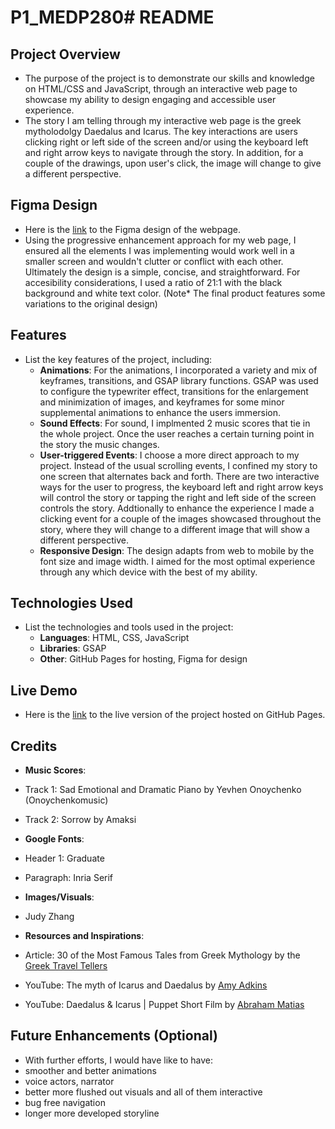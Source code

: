 # P1_MEDP280# README

## **Project Overview**

- The purpose of the project is to demonstrate our skills and knowledge on HTML/CSS and JavaScript, through an interactive web page to showcase my ability to design engaging and accessible user experience.
- The story I am telling through my interactive web page is the greek mytholodolgy Daedalus and Icarus. The key interactions are users clicking right or left side of the screen and/or using the keyboard left and right arrow keys to navigate through the story. In addition, for a couple of the drawings, upon user's click, the image will change to give a different perspective.

## **Figma Design**

- Here is the [link](https://www.figma.com/design/BhAzvxrm8QQSp6u1tkSZu2/COLLEGE?node-id=18-2&node-type=canvas&t=wNRHpEbqVXdSpjRB-0) to the Figma design of the webpage.
- Using the progressive enhancement approach for my web page, I ensured all the elements I was implementing would work well in a smaller screen and wouldn't clutter or conflict with each other. Ultimately the design is a simple, concise, and straightforward. For accesibility considerations, I used a ratio of 21:1 with the black background and white text color. (Note* The final product features some variations to the original design)

## **Features**

- List the key features of the project, including:
    - **Animations**: For the animations, I incorporated a variety and mix of keyframes, transitions, and GSAP library functions. GSAP was used to configure the typewriter effect, transitions for the enlargement and minimization of images, and keyframes for some minor supplemental animations to enhance the users immersion.
    - **Sound Effects**: For sound, I implmented 2 music scores that tie in the whole project. Once the user reaches a certain turning point in the story the music changes.
    - **User-triggered Events**: I choose a more direct approach to my project. Instead of the usual scrolling events, I confined my story to one screen that alternates back and forth. There are two interactive ways for the user to progress, the keyboard left and right arrow keys will control the story or tapping the right and left side of the screen controls the story. Addtionally to enhance the experience I made a clicking event for a couple of the images showcased throughout the story, where they will change to a different image that will show a different perspective.
    - **Responsive Design**: The design adapts from web to mobile by the font size and image width. I aimed for the most optimal experience through any which device with the best of my ability. 

## **Technologies Used**

- List the technologies and tools used in the project:
    - **Languages**: HTML, CSS, JavaScript
    - **Libraries**: GSAP
    - **Other**: GitHub Pages for hosting, Figma for design

## **Live Demo**

- Here is the [link](https://judyzhang05.github.io/P1_MEDP280/) to the live version of the project hosted on GitHub Pages.

## **Credits**

- **Music Scores**:
- Track 1: Sad Emotional and Dramatic Piano by Yevhen Onoychenko (Onoychenkomusic)
- Track 2: Sorrow by Amaksi
  
- **Google Fonts**:
- Header 1: Graduate
- Paragraph: Inria Serif
  
- **Images/Visuals**:
- Judy Zhang

- **Resources and Inspirations**:
- Article: 30 of the Most Famous Tales from Greek Mythology by the [Greek Travel Tellers](https://greektraveltellers.com/blog/30-of-the-most-famous-tales-from-greek-mythology)
- YouTube: The myth of Icarus and Daedalus by [Amy Adkins](https://www.youtube.com/watch?v=3s2QPQnuaGk&ab_channel=TED-Ed)
- YouTube: Daedalus & Icarus | Puppet Short Film by [Abraham Matias](https://www.youtube.com/watch?v=KuDW8zujFXM&ab_channel=AbrahamMatias)

## **Future Enhancements (Optional)**

- With further efforts, I would have like to have:
- smoother and better animations 
- voice actors, narrator
- better more flushed out visuals and all of them interactive
- bug free navigation
- longer more developed storyline